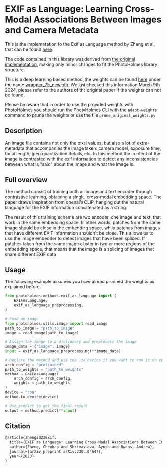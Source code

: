 # EXIF as Language: Learning Cross-Modal Associations Between Images and Camera Metadata

This is the implemetation fo the Exif as Language method by Zheng et al. that can be found [here](https://arxiv.org/pdf/2301.04647.pdf).

The code contained in this library was derived from [the original implementation](https://github.com/hellomuffin/exif-as-language), making only minor changes to fit the PhotoHolmes library structure. 

This is a deep learning based method, the weights can be found [here](https://drive.google.com/drive/folders/1V9g3I2SoQtjAUz71hZeMutqoGpUiPl3u) under the name [wrapper_75_new.pth](https://drive.google.com/file/d/17MW-fZRRQQ8dSRv52X_9DmcmdQD7TmHZ/view?usp=share_link). We last checked this information March 9th 2024, please refer to the authors of the original paper if the weights can not be found.

Please be aware that in order to use the provided weights with PhotoHolmes you should run the PhotoHolmes CLI with the `adapt-weights` command to prune the weights or use the file `prune_original_weights.py`


## Description

An image file contains not only the pixel values, but also a lot of extra-metadata that accompanies the image taken: camera model, exposure time, focal length, jpeg quantization details, etc. In this method the content of the image is contrasted with the exif information to detect any inconsistencies between what is "said" about the image and what the image is.

## Full overview

The method consist of training both an image and text encoder through contrastive learning, obtaining a single, cross-modal embedding space. The paper draws inspiration from openai's CLIP, hanging out the natural language for the EXIF information concatenated as a string. 

The result of this training scheme are two encoder, one image and text, that work in the same embedding space. In other words, patches from the same image should be close in the embedding space, while patches from  images that have different EXIF information shouldn't be close. This allows us to use the image embedder to detect images that have been spliced. If patches taken from the same image cluster in two or more regions of the embedding space, that means that the image is a splicing of images that share different EXIF data

## Usage

The following example assumes you have alread prunned the weights as explained before.

```python
from photoholmes.methods.exif_as_language import (
    EXIFAsLanguage,
    exif_as_language_preprocessing,
)

# Read an image
from photoholmes.utils.image import read_image
path_to_image = "path_to_image"
image = read_image(path_to_image)

# Assign the image to a dictionary and preprocess the image
image_data = {"image": image}
input = exif_as_language_preprocessing(**image_data)

# Declare the method and use the .to_device if you want to run it on cuda or mps instead of cpu
arch_config = "pretrained"
path_to_weights = "path_to_weights"
method = EXIFAsLanguage(
    arch_config = arxh_config,
    weights = path_to_weights,
)
device = "cpu"
method.to_device(device)

# Use predict to get the final result
output = method.predict(**input)
```

## Citation

```tex
@article{zheng2023exif,
  title={EXIF as Language: Learning Cross-Modal Associations Between Images and Camera Metadata},
  author={Zheng, Chenhao and Shrivastava, Ayush and Owens, Andrew},
  journal={arXiv preprint arXiv:2301.04647},
  year={2023}
}
```
